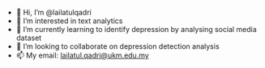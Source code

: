 - 👋 Hi, I’m @lailatulqadri
- 👀 I’m interested in text analytics
- 🌱 I’m currently learning to identify depression by analysing social media dataset 
- 💞️ I’m looking to collaborate on depression detection analysis
- 📫 My email: lailatul.qadri@ukm.edu.my

<!---
lailatulqadri/lailatulqadri is a ✨ special ✨ repository because its `README.md` (this file) appears on your GitHub profile.
You can click the Preview link to take a look at your changes.
--->

